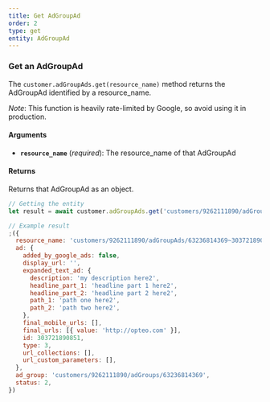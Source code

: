 ```yaml
---
title: Get AdGroupAd
order: 2
type: get
entity: AdGroupAd
---
```


### Get an AdGroupAd

The `customer.adGroupAds.get(resource_name)` method returns the AdGroupAd identified by a resource_name.

_Note_: This function is heavily rate-limited by Google, so avoid using it in production.

#### Arguments

- **`resource_name`** (_required_): The resource_name of that AdGroupAd

#### Returns

Returns that AdGroupAd as an object.

```javascript
// Getting the entity
let result = await customer.adGroupAds.get('customers/9262111890/adGroupAds/63236814369~303721890851')
```

```javascript
// Example result
;({
  resource_name: 'customers/9262111890/adGroupAds/63236814369~303721890851',
  ad: {
    added_by_google_ads: false,
    display_url: '',
    expanded_text_ad: {
      description: 'my description here2',
      headline_part_1: 'headline part 1 here2',
      headline_part_2: 'headline part 2 here2',
      path_1: 'path one here2',
      path_2: 'path two here2',
    },
    final_mobile_urls: [],
    final_urls: [{ value: 'http://opteo.com' }],
    id: 303721890851,
    type: 3,
    url_collections: [],
    url_custom_parameters: [],
  },
  ad_group: 'customers/9262111890/adGroups/63236814369',
  status: 2,
})
```

